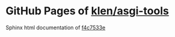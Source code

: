 GitHub Pages of [klen/asgi-tools](https://github.com/klen/asgi-tools.git)
===
Sphinx html documentation of [f4c7533e](https://github.com/klen/asgi-tools/tree/f4c7533ea9bba998feae1b4e975de6516c111a1a)
